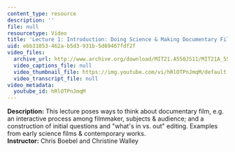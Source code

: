 ```yaml
---
content_type: resource
description: ''
file: null
resourcetype: Video
title: 'Lecture 1: Introduction: Doing Science & Making Documentary Film'
uid: ebb31053-462a-b5d3-931b-5d69467fdf2f
video_files:
  archive_url: http://www.archive.org/download/MIT21.A550JS11/MIT21A_550JS11_lec01_300k.mp4
  video_captions_file: null
  video_thumbnail_file: https://img.youtube.com/vi/hRlOTPnJmqM/default.jpg
  video_transcript_file: null
video_metadata:
  youtube_id: hRlOTPnJmqM
---
```


**Description:** This lecture poses ways to think about documentary film, e.g. an interactive process among filmmaker, subjects & audience; and a construction of initial questions and "what's in vs. out" editing. Examples from early science films & contemporary works.  
**Instructor:** Chris Boebel and Christine Walley